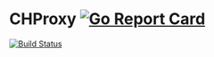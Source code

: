 # CHProxy [![Go Report Card](https://goreportcard.com/badge/github.com/Vertamedia/chproxy)](https://goreportcard.com/report/github.com/Vertamedia/chproxy)
[![Build Status](https://travis-ci.org/Vertamedia/chproxy.svg?branch=master)](https://travis-ci.org/Vertamedia/chproxy.svg?branch=master)

